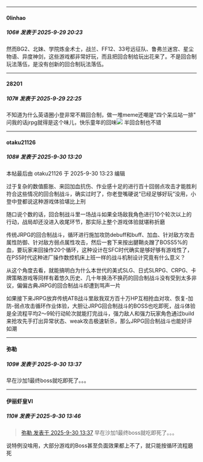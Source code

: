 ﻿
*****

####  0linhao  
##### 106#       发表于 2025-9-29 20:23

然而BG2、北妹、学院炼金术士，战兰、FF12、33号远征队、鲁弗兰迷宫、星尘物语、异度神剑，这些游戏都非常好玩，而且把回合制给玩出花来了。不是回合制玩法落伍，是没有创新的回合制玩法落伍。


*****

####  28201  
##### 107#       发表于 2025-9-29 22:25

不知道为什么英语圈小登非常不屑回合制，做一堆meme还嘲是"四个呆瓜站一排"
问我的话jrpg就得是这个味儿，快乐童年的回味<img src="https://static.stage1st.com/image/smiley/face2017/192.png" referrerpolicy="no-referrer">
半回合制也不错


*****

####  otaku21126  
##### 108#       发表于 2025-9-30 13:20

 本帖最后由 otaku21126 于 2025-9-30 13:23 编辑 

过于复杂的数值膨胀、来回加血抗伤、作业感十足的进行百十回弱点攻击才能胜利
符合这些情况的回合制战斗，确实过时了，你老登嘴硬说“已经足够好玩”没用，小登中登都说这种游戏体验堪比上刑

随口说个数的话，回合制战斗里一场战斗如果全场敌我角色进行10个轮次以上的行动，战局却还没进入收尾环节，那实际上整个游戏体验就堪称折磨

传统JRPG的回合制战斗，循环进行施加攻防debuff和buff、加血、针对敌方攻击属性防御、针对敌方弱点属性攻击，然后一套下来按出腱鞘炎蹭了BOSS5%的血，要玩家来回操作20个循环，这种设计在SFC时代确实是够好够有游戏性了，在PS5时代这种进厂操作数控机床上班一样的战斗机制设计究竟有什么意义？

从这个角度去看，就能搞明白为什么本世代的美式SLG、日式SLRPG、CRPG、卡牌策略游戏等同样有着悠久历史、几十年换汤不换药的回合制战斗没有受到太多非议，偏偏古典JRPG的回合制战斗却遭到骂声一片

如果接下来JRPG放弃传统ATB战斗里敌我双方百十万HP互相抢血对攻、恢复-加防-弱点攻击循环作业体验，大胆让JRPG回合制战斗的BOSS也吃即死，战斗体验是全流程平均2～9轮行动轮次就能打完战斗，强力敌人和强力玩家角色通过build来抢攻先手打出异常状态、weak攻击极速斩杀，那么JRPG回合制战斗也能好评如潮


*****

####  弥勒  
##### 109#       发表于 2025-9-30 13:37

早在沙加1最终boss就吃即死了。。。


*****

####  伊丽虾皇VI  
##### 110#       发表于 2025-9-30 13:46

<blockquote><a href="httphttps://stage1st.com/2b/forum.php?mod=redirect&amp;goto=findpost&amp;pid=68510993&amp;ptid=2261629" target="_blank">弥勒 发表于 2025-9-30 13:37</a>
早在沙加1最终boss就吃即死了。。。</blockquote>
说特例没啥用，大部分游戏的Boss甚至负面效果都上不了，就只能按循环流程磨死

